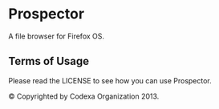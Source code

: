Prospector
==========

A file browser for Firefox OS.

Terms of Usage
--------------
Please read the LICENSE to see how you can use Prospector.

&copy; Copyrighted by Codexa Organization 2013.
